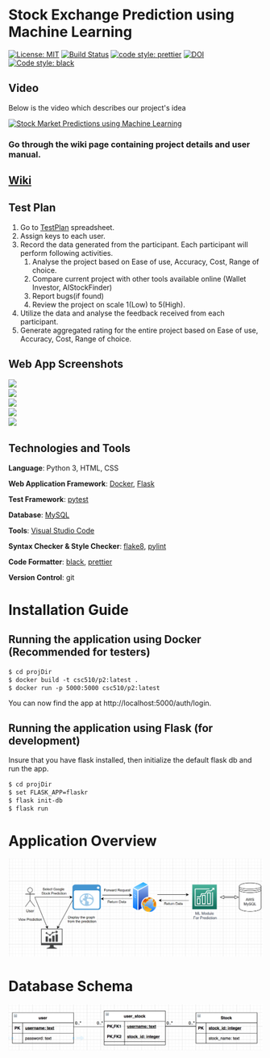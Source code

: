 # Stock Exchange Prediction using Machine Learning

[![License: MIT](https://img.shields.io/badge/License-MIT-yellow.svg)](https://opensource.org/licenses/MIT)
[![Build Status](https://travis-ci.org/lokesh45/StockPrediction.svg?branch=master)](https://travis-ci.org/lokesh45/StockPrediction)
[![code style: prettier](https://img.shields.io/badge/code_style-prettier-ff69b4.svg?style=flat-square)](https://github.com/prettier/prettier)
[![DOI](https://zenodo.org/badge/301582156.svg)](https://zenodo.org/badge/latestdoi/301582156)
[![Code style: black](https://img.shields.io/badge/code%20style-black-000000.svg)](https://github.com/psf/black)

## Video

Below is the video which describes our project's idea

[![Stock Market Predictions using Machine Learning](https://github.com/lokesh45/StockPrediction/blob/master/Video.png)](https://youtu.be/7ZUhyTCfLUM)

### Go through the wiki page containing project details and user manual.

## [Wiki](https://github.com/lokesh45/StockPrediction/wiki)

## Test Plan

1. Go to [TestPlan](https://docs.google.com/spreadsheets/d/1rQDUvgM1uNTLeklLOQzoprsNrLaTmgU-nL8uw30S_xw/edit#gid=632817659) spreadsheet.
2. Assign keys to each user.
3. Record the data generated from the participant. Each participant will perform following activities.
   1. Analyse the project based on Ease of use, Accuracy, Cost, Range of choice.
   2. Compare current project with other tools available online (Wallet Investor, AIStockFinder)
   3. Report bugs(if found)
   4. Review the project on scale 1(Low) to 5(High).
4. Utilize the data and analyse the feedback received from each participant.
5. Generate aggregated rating for the entire project based on Ease of use, Accuracy, Cost, Range of choice.

## Web App Screenshots<br>

![](https://github.com/lokesh45/StockPrediction/blob/master/doc/StockGraph.PNG)<br>
![](https://github.com/lokesh45/StockPrediction/blob/master/doc/loginPNG.PNG)<br>
![](https://github.com/lokesh45/StockPrediction/blob/master/doc/webapp1.PNG)<br>
![](https://github.com/lokesh45/StockPrediction/blob/master/doc/Register.PNG)<br>
![](https://github.com/lokesh45/StockPrediction/blob/master/doc/Choose%20Stock.PNG)

## Technologies and Tools

<b>Language</b>: Python 3, HTML, CSS

<b>Web Application Framework</b>: [Docker](https://www.docker.com/), [Flask](https://github.com/pallets/flask/)

<b>Test Framework</b>: [pytest](https://github.com/pytest-dev/pytest)

<b>Database</b>: [MySQL](https://www.mysql.com/)

<b>Tools</b>: [Visual Studio Code](https://code.visualstudio.com/)

<b>Syntax Checker & Style Checker</b>: [flake8](https://gitlab.com/pycqa/flake8), [pylint](https://github.com/PyCQA/pylint/)

<b>Code Formatter</b>: [black](https://github.com/psf/black), [prettier](https://github.com/prettier/prettier)

<b>Version Control</b>: git

# Installation Guide

## Running the application using Docker (Recommended for testers)

```
$ cd projDir
$ docker build -t csc510/p2:latest .
$ docker run -p 5000:5000 csc510/p2:latest
```

You can now find the app at http://localhost:5000/auth/login.

## Running the application using Flask (for development)

Insure that you have flask installed, then initialize the default flask db and run the app.

```
$ cd projDir
$ set FLASK_APP=flaskr
$ flask init-db
$ flask run
```

# Application Overview

<img src="/doc/ApplicationStructure1.png" />

# Database Schema

<img src="/doc/Schema.png" />

